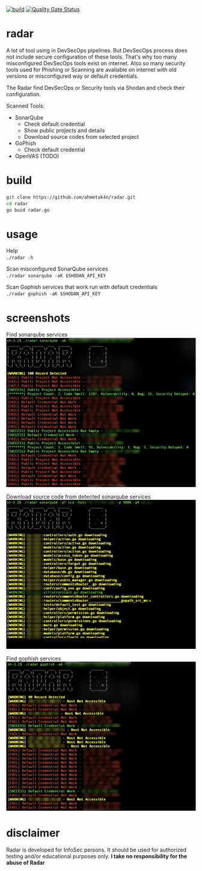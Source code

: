 [![build](https://github.com/ahmetak4n/radar/actions/workflows/build.yml/badge.svg?branch=master&event=push)](https://github.com/ahmetak4n/radar/actions/workflows/build.yml)
[![Quality Gate Status](https://sonarcloud.io/api/project_badges/measure?project=ahmetak4n_radar&metric=alert_status)](https://sonarcloud.io/dashboard?id=ahmetak4n_radar)

# radar
A lot of tool using in DevSecOps pipelines. But DevSecOps process does not include secure configuration of these tools. That's why too many misconfigured DevSecOps tools exist on internet. Also so many security tools used for Phishing or Scanning are available on internet with old versions or misconfigured way or default credentials.

The Radar find DevSecOps or Security tools via Shodan and check their configuration.

Scanned Tools:
- SonarQube
  - Check default credential
  - Show public projects and details
  - Download source codes from selected project
- GoPhish
  - Check default credential
- OpenVAS (TODO)

# build
```bash
git clone https://github.com/ahmetak4n/radar.git
cd radar
go buid radar.go
```

# usage
Help
<br>
`./radar -h`

Scan misconfigured SonarQube services
<br>
`./radar sonarqube -aK $SHODAN_API_KEY` 

Scan Gophish services that work run with default credentials
<br>
`./radar gophish -aK $SHODAN_API_KEY` 

# screenshots
Find sonarqube services
![sonar_how_to](https://github.com/ahmetak4n/radar/blob/master/sonarqube_how_to.png)

Download source code from detected sonarqube services
![sonar_how_to](https://github.com/ahmetak4n/radar/blob/master/sonarqube_scd_how_to.png)

Find gophish services
![gophish_how_to](https://github.com/ahmetak4n/radar/blob/master/gophish_how_to.png)

# disclaimer
Radar is developed for InfoSec persons. It should be used for authorized testing and/or educational purposes only.
**I take no responsibility for the abuse of Radar**
